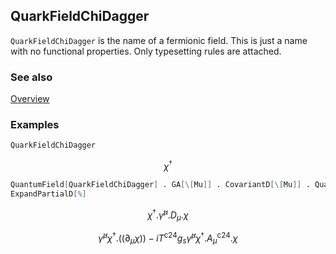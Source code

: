 ## QuarkFieldChiDagger

`QuarkFieldChiDagger` is the name of a fermionic field. This is just a name with no functional properties. Only typesetting rules are attached.

### See also

[Overview](Extra/FeynCalc.md)

### Examples

```mathematica
QuarkFieldChiDagger
```

$$\chi ^{\dagger }$$

```mathematica
QuantumField[QuarkFieldChiDagger] . GA[\[Mu]] . CovariantD[\[Mu]] . QuantumField[QuarkFieldChi]
ExpandPartialD[%]
```

$$\chi ^{\dagger }.\bar{\gamma }^{\mu }.D_{\mu }.\chi$$

$$\bar{\gamma }^{\mu } \chi ^{\dagger }.\left(\left.(\partial _{\mu }\chi \right)\right)-i T^{\text{c24}} g_s \bar{\gamma }^{\mu } \chi ^{\dagger }.A_{\mu }^{\text{c24}}.\chi$$
